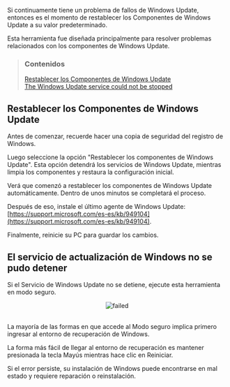 Si continuamente tiene un problema de fallos de Windows Update, entonces es el momento de restablecer los Componentes de Windows Update a su valor predeterminado.

Esta herramienta fue diseñada principalmente para resolver problemas relacionados con los componentes de Windows Update.


> ### Contenidos
> 
> [Restablecer los Componentes de Windows Update](#restablecer-los-componentes-de-windows-update) <br />
> [The Windows Update service could not be stopped](#the-windows-update-service-could-not-be-stopped)


## Restablecer los Componentes de Windows Update

Antes de comenzar, recuerde hacer una copia de seguridad del registro de Windows.

Luego seleccione la opción "Restablecer los componentes de Windows Update". Esta opción detendrá los servicios de Windows Update, mientras limpia los componentes y restaura la configuración inicial.

Verá que comenzó a restablecer los componentes de Windows Update automáticamente. Dentro de unos minutos se completará el proceso.

Después de eso, instale el último agente de Windows Update: [https://support.microsoft.com/es-es/kb/949104](https://support.microsoft.com/es-es/kb/949104).

Finalmente, reinicie su PC para guardar los cambios.


## El servicio de actualización de Windows no se pudo detener

Si el Servicio de Windows Update no se detiene, ejecute esta herramienta en modo seguro.

<div align="center">
	<img src="https://github.com/ManuelGil/Reset-Windows-Update-Tool/blob/master/docs/images/failed.png?raw=true" alt="failed">
</div>
<br />

La mayoría de las formas en que accede al Modo seguro implica primero ingresar al entorno de recuperación de Windows.

La forma más fácil de llegar al entorno de recuperación es mantener presionada la tecla Mayús mientras hace clic en Reiniciar.

Si el error persiste, su instalación de Windows puede encontrarse en mal estado y requiere reparación o reinstalación.
